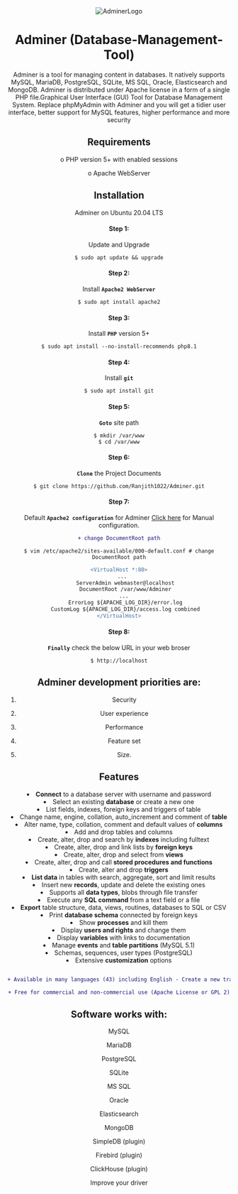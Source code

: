 <center>
<img src= "https://ps.w.org/pexlechris-adminer/assets/banner-1544x500.jpg?rev=2685110" alt='AdminerLogo'>
<center>

# Adminer (Database-Management-Tool)

Adminer is a tool for managing content in databases. It natively supports MySQL, MariaDB, PostgreSQL, SQLite, MS SQL, Oracle, Elasticsearch and MongoDB. Adminer is distributed under Apache license in a form of a single PHP file.Graphical User Interface (GUI) Tool for Database Management System.
Replace phpMyAdmin with Adminer and you will get a tidier user interface, better support for MySQL features, higher performance and more security

   
  ## Requirements
  o	PHP version 5+ with enabled sessions
  
  o	Apache WebServer
  
  
## Installation
Adminer on Ubuntu 20.04 LTS

#### Step 1:
Update and Upgrade 
```
$ sudo apt update && upgrade
```

#### Step 2:
Install <strong>```Apache2 WebServer```</strong>
```
$ sudo apt install apache2
```

#### Step 3:
Install <strong>```PHP```</strong> version 5+
```
$ sudo apt install --no-install-recommends php8.1
```

#### Step 4:
Install <strong>```git```</strong>
```
$ sudo apt install git
```

#### Step 5:
<strong>```Goto```</strong> site path
```
$ mkdir /var/www
$ cd /var/www
```


#### Step 6:
<strong>```Clone```</strong> the Project Documents
```
$ git clone https://github.com/Ranjith1022/Adminer.git
```

#### Step 7:
Default <strong>```Apache2 configuration```</strong> for Adminer <a href="https://www.digitalocean.com/community/tutorials/how-to-set-up-apache-virtual-hosts-on-ubuntu-20-04">Click here</a> for Manual configuration.

```diff
+ change DocumentRoot path
```
```
$ vim /etc/apache2/sites-available/000-default.conf # change DocumentRoot path
```
```diff
<VirtualHost *:80>
  ...
    ServerAdmin webmaster@localhost
    DocumentRoot /var/www/Adminer
   ...
    ErrorLog ${APACHE_LOG_DIR}/error.log
    CustomLog ${APACHE_LOG_DIR}/access.log combined
</VirtualHost>
```


#### Step 8:
<strong>```Finally```</strong> check the below URL in your web broser
```
$ http://localhost
```


## Adminer development priorities are:
1. Security

2. User experience

3. Performance

4. Feature set

5. Size.

## Features

<li><strong>Connect</strong> to a database server with username and password</li>
	<li>Select an existing <strong>database</strong> or create a new one</li>
	<li>List fields, indexes, foreign keys and triggers of table</li>
	<li>Change name, engine, collation, auto_increment and comment of <strong>table</strong></li>
	<li>Alter name, type, collation, comment and default values of <strong>columns</strong></li>
	<li>Add and drop tables and columns</li>
	<li>Create, alter, drop and search by <strong>indexes</strong> including fulltext</li>
	<li>Create, alter, drop and link lists by <strong>foreign keys</strong></li>
	<li>Create, alter, drop and select from <strong>views</strong></li>
	<li>Create, alter, drop and call <strong>stored procedures and functions</strong></li>
	<li>Create, alter and drop <strong>triggers</strong></li>
	<li><strong>List data</strong> in tables with search, aggregate, sort and limit results</li>
	<li>Insert new <strong>records</strong>, update and delete the existing ones</li>
	<li>Supports all <strong>data types</strong>, blobs through file transfer</li>
	<li>Execute any <strong>SQL command</strong> from a text field or a file</li>
	<li><strong>Export</strong> table structure, data, views, routines, databases to SQL or CSV</li>
	<li>Print <strong>database schema</strong> connected by foreign keys</li>
	<li>Show <strong>processes</strong> and kill them</li>
	<li>Display <strong>users and rights</strong> and change them</li>
	<li>Display <strong>variables</strong> with links to documentation</li>
	<li>Manage <strong>events</strong> and <strong>table partitions</strong> (MySQL 5.1)</li>
	<li>Schemas, sequences, user types (PostgreSQL)</li>
	<li>Extensive <strong>customization</strong> options</li>
  
  ```diff
  
  + Available in many languages (43) including English - Create a new translation
  
  + Free for commercial and non-commercial use (Apache License or GPL 2)
  
```
  


  ## Software works with:
  MySQL
  
  MariaDB
  
  PostgreSQL
  
  SQLite
  
  MS SQL
  
  Oracle
  
  Elasticsearch
  
  MongoDB
  
  SimpleDB (plugin)
  
  Firebird (plugin)
  
  ClickHouse (plugin)
  
  Improve your driver
